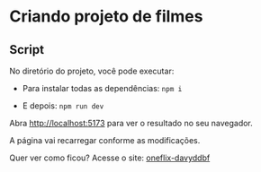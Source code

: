 # Criando projeto de filmes

## Script

No diretório do projeto, você pode executar:

- Para instalar todas as dependências: 
`npm i` 

- E depois: 
`npm run dev`

Abra [http://localhost:5173](http://localhost:5173) para ver o resultado no seu navegador.

A página vai recarregar conforme as modificações.

Quer ver como ficou? Acesse o site: [oneflix-davyddbf](https://oneflix-davyddbf.netlify.app/)
